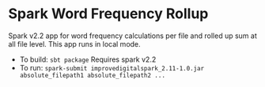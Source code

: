 # Spark Word Frequency Rollup

Spark v2.2 app for word frequency calculations per file and rolled up sum at all file level. This app runs in local mode.

- To build: `sbt package`
Requires spark v2.2
- To run: `spark-submit improvedigitalspark_2.11-1.0.jar absolute_filepath1 absolute_filepath2 ...`

